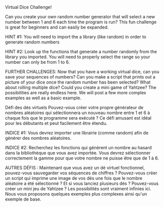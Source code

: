 Virtual Dice Challenge!

Can you create your own random number generator that will select a new number between 1 and 6 each time the program is run?
This fun challenge is great for beginners and can easily be expanded.

HINT #1: You will need to import the a library (like random) in order to generate random numbers

HINT #2: Look up the functions that generate a number randomly from the library you imported. 
You will need to properly select the range so your number can only be from 1 to 6.


FURTHER CHALLENGES: Now that you have a working virtual dice, can you save your sequences of numbers?
Can you make a script that prints out a picture of your dice once the random number has been selected?
What about rolling multiple dice? Could you create a mini game of Yahtzee? The possibilities are really endless here.
We will post a few more complex examples as well as a basic example.




Défi des dés virtuels 
Pouvez-vous créer votre propre générateur de nombres aléatoires qui sélectionnera un nouveau nombre entre 1 et 6 à chaque fois que le programme sera exécuté ?
Ce défi amusant est idéal pour les débutants et peut facilement être étendu.

INDICE #1: Vous devrez importer une librairie (comme random) afin de générer des nombres aléatoires.

INDICE #2: Recherchez les fonctions qui génèrent un nombre au hasard dans la bibliothèque que vous avez importée. 
Vous devrez sélectionner correctement la gamme pour que votre nombre ne puisse être que de 1 à 6.


AUTRES DÉFIS : Maintenant que vous avez un dé virtuel fonctionnel, pouvez-vous sauvegarder vos séquences de chiffres ?
Pouvez-vous créer un script qui imprime une image de vos dés une fois que le nombre aléatoire a été sélectionné ?
Et si vous lanciez plusieurs dés ? Pouvez-vous créer un mini jeu de Yahtzee ? Les possibilités sont vraiment infinies ici.
Nous vous proposons quelques exemples plus complexes ainsi qu'un exemple de base.
